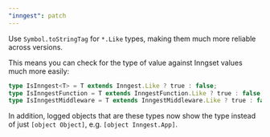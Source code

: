 ```yaml
---
"inngest": patch
---
```


Use `Symbol.toStringTag` for `*.Like` types, making them much more reliable across versions.

This means you can check for the type of value against Inngset values much more easily:

```ts
type IsInngest<T> = T extends Inngest.Like ? true : false;
type IsInngestFunction = T extends InngestFunction.Like ? true : false;
type IsInngestMiddleware = T extends InngestMiddleware.Like ? true : false;
```

In addition, logged objects that are these types now show the type instead of just `[object Object]`, e.g. `[object Inngest.App]`.
